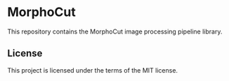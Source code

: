 # MorphoCut

This repository contains the MorphoCut image processing pipeline library.

## License
This project is licensed under the terms of the MIT license.
